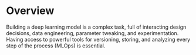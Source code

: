 # Overview
Building a deep learning model is a complex task, full of interacting design decisions, data engineering, parameter tweaking, 
and experimentation. Having access to powerful tools for versioning, storing, and analyzing every step of the process (MLOps) is essential.